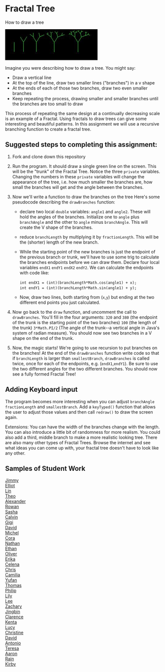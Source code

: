 Fractal Tree
============

How to draw a tree  

![alt text](tree.JPG)  

Imagine you were describing how to draw a tree. You might say: 

* Draw a vertical line  
* At the top of the line, draw two smaller lines ("branches") in a v shape  
* At the ends of each of those two branches, draw two even smaller branches  
* Keep repeating the process, drawing smaller and smaller branches until the branches are too small to draw  

This process of repeating the same design at a continually decreasing scale is an example of a Fractal. Using fractals to draw trees can give some interesting and beautiful patterns. In this assignment we will use a recursive branching function to create a fractal tree.

Suggested steps to completing this assignment:
----------------------------------------------
1. Fork and clone down this repository   

2. Run the program. It should draw a single green line on the screen. This will be the "trunk" of the Fractal Tree. Notice the three `private` variables. Changing the numbers in these `private` variables will change the appearance of the tree, i.e. how much smaller the branches are, how small the branches will get and the angle between the branches.
3. Now we'll write a function to draw the branches on the tree Here's some pseudocode describing the `drawBranches` function:  

	* declare two local `double` variables: `angle1` and `angle2`. These will hold the angles of the branches. Initialize one to `angle` plus `branchAngle` and the other to `angle` minus `branchAngle`. This will create the V shape of the branches.  
	* reduce `branchLength` by multiplying it by `fractionLength`. This will be the (shorter) length of the new branch.  
	* While the starting point of the new branches is just the endpoint of the previous branch or trunk, we'll have to use some trig to calculate the branches endpoints before we can draw them. Declare four local variables `endX1` `endY1` `endX2` `endY2`. We can calculate the endpoints with code like:

		`int endX1 = (int)(branchLength*Math.cos(angle1) + x);`  
		`int endY1 = (int)(branchLength*Math.sin(angle1) + y);`  
	* Now, draw two lines, both starting from (`x`,`y`) but ending at the two different end points you just calculated.  

4. Now go back to the `draw` function, and uncomment the call to `drawBranches`. You'll fill in the four arguments: `320` and `380` (the endpoint of the trunk is the starting point of the two branches) `100` (the length of the trunk) `3*Math.PI/2` (The angle of the trunk--a vertical angle in Java's system of radian measure). You should now see two branches in a V shape on the end of the trunk.
5. Now, the magic starts! We're going to use recursion to put branches on the branches! At the end of the `drawBranches` function write code so that if `branchLength` is larger than `smallestBranch`, `drawBranches` is called twice, once for each of the endpoints, e.g. (`endX1`,`endY1`). Be sure to use the two different angles for the two different branches. You should now see a fully formed Fractal Tree!



Adding Keyboard input
----------------------
The program becomes more interesting when you can adjust `branchAngle` `fractionLength` and `smallestBranch`. Add a `keyTyped()` function that allows the user to adjust those values and then call `redraw()` to draw the screen again.  

Extensions: You can have the width of the branches change with the length. You can also introduce a little bit of randomness for more realism. You could also add a third, middle branch to make a more realistic looking tree. There are also many other types of Fractal Trees. Browse the internet and see what ideas you can come up with, your fractal tree doesn't have to look like any other.

Samples of Student Work
-----------------------
[Jimmy](http://furiouspenguins.github.io/FractalTree/)  
[Elliot](http://elliottdebruin.github.io/FractalTree/)  
[Lin](http://lin00.github.io/FractalTree/)  
[Theo](http://awesomestickman.github.io/FractalTree/)  
[Alexander](http://alzhu1.github.io/FractalTree/)  
[Rowan](http://rocassius.github.io/FractalTree/)   
[Sasha](http://sashagonzalez.github.io/FractalTree/)  
[Calvin](http://icalvin12.github.io/FractalTree/)  
[Gigi](http://gigibyte327.github.io/FractalTree/)  
[David](http://mostexcellent.github.io/FractalTree/)   
[Michel](http://limichel.github.io/FractalTree/)   
[Cora](http://coramonokandilos.github.io/FractalTree/)  
[Nathan](http://naguan.github.io/FractalTree/)  
[Ethan](http://emdarcher.github.io/FractalTree/)   
[Oliver](http://olivernoss.github.io/FractalTree/)  
[Erika](http://bekutaa.github.io/FractalTree/)  
[Celena](http://celenac.github.io/FractalTree/)  
[Chris](http://chrisma1.github.io/FractalTree/)  
[Camilia](http://cakacimi.github.io/FractalTree/)  
[Yufan](http://yuxu1.github.io/FractalTree/)   
[Thomas](http://tomikam.github.io/FractalTree/)   
[Philip](http://philiphuang2.github.io/FractalTree/)   
[Lily](http://magicallilicorn.github.io/FractalTree/)  
[Lee](http://shleewhite.github.io/FractalTree/)   
[Zachary](http://zachooz.github.io/FractalTree/)  
[Jingbin](http://ben441318936.github.io/FractalTree/)  
[Clarence](http://clarencechen.github.io/FractalTree/)   
[Kenta](http://redtorch.github.io/FractalTree/)  
[Lucy](http://luchen825.github.io/FractalTree/)  
[Christine](http://christinechao.github.io/FractalTree/)  
[David](http://goliathuros.github.io/FractalTree/)  
[Antonio](http://adcarmona.github.io/FractalTree/)  
[Teresa](http://teresamibarra.me/FractalTree/)  
[Aaron](http://aaronchowapcs.github.io/FractalTree/)  
[Rain](http://pioggia.github.io/FractalTree/)  
[Kirby](http://kichoy.github.io/FractalTree/)   
